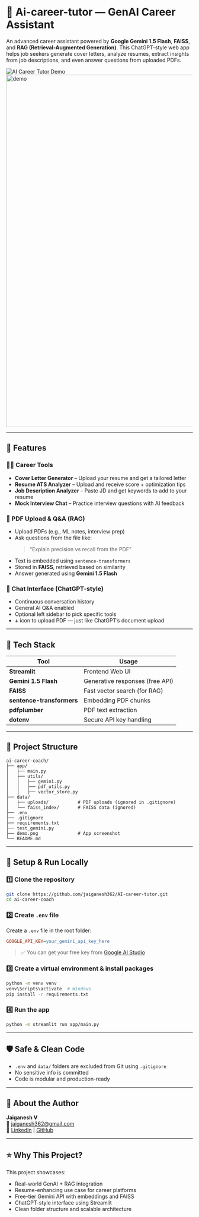  
# 🧠 Ai-career-tutor — GenAI Career Assistant

An advanced career assistant powered by **Google Gemini 1.5 Flash**, **FAISS**, and **RAG (Retrieval-Augmented Generation)**. This ChatGPT-style web app helps job seekers generate cover letters, analyze resumes, extract insights from job descriptions, and even answer questions from uploaded PDFs.

![AI Career Tutor Demo](demo.png)
<img width="1919" height="950" alt="demo" src="https://github.com/user-attachments/assets/062ba2ec-470a-4305-8aa3-3015b48499d4" />

---

## 🚀 Features

### 🧑‍💼 Career Tools
- **Cover Letter Generator** – Upload your resume and get a tailored letter  
- **Resume ATS Analyzer** – Upload and receive score + optimization tips  
- **Job Description Analyzer** – Paste JD and get keywords to add to your resume  
- **Mock Interview Chat** – Practice interview questions with AI feedback  

### 📄 PDF Upload & Q&A (RAG)
- Upload PDFs (e.g., ML notes, interview prep)  
- Ask questions from the file like:  
  > “Explain precision vs recall from the PDF”  
- Text is embedded using `sentence-transformers`  
- Stored in **FAISS**, retrieved based on similarity  
- Answer generated using **Gemini 1.5 Flash**

### 💬 Chat Interface (ChatGPT-style)
- Continuous conversation history  
- General AI Q&A enabled  
- Optional left sidebar to pick specific tools  
- `➕` icon to upload PDF — just like ChatGPT’s document upload

---

## 🧠 Tech Stack

| Tool                     | Usage                              |
|--------------------------|-------------------------------------|
| **Streamlit**            | Frontend Web UI                     |
| **Gemini 1.5 Flash**     | Generative responses (free API)     |
| **FAISS**                | Fast vector search (for RAG)        |
| **sentence-transformers**| Embedding PDF chunks                |
| **pdfplumber**           | PDF text extraction                 |
| **dotenv**               | Secure API key handling             |

---

## 📁 Project Structure

```
ai-career-coach/
├── app/
│   ├── main.py
│   ├── utils/
│   │   ├── gemini.py
│   │   ├── pdf_utils.py
│   │   ├── vector_store.py
├── data/
│   ├── uploads/           # PDF uploads (ignored in .gitignore)
│   └── faiss_index/       # FAISS data (ignored)
├── .env
├── .gitignore
├── requirements.txt
├── test_gemini.py
├── demo.png               # App screenshot
└── README.md
```

---

## 🔧 Setup & Run Locally

### 1️⃣ Clone the repository

```bash
git clone https://github.com/jaiganesh362/AI-career-tutor.git
cd ai-career-coach
```

### 2️⃣ Create `.env` file

Create a `.env` file in the root folder:

```ini
GOOGLE_API_KEY=your_gemini_api_key_here
```

> ✅ You can get your free key from [Google AI Studio](https://makersuite.google.com/)

### 3️⃣ Create a virtual environment & install packages

```bash
python -m venv venv
venv\Scripts\activate  # Windows
pip install -r requirements.txt
```

### 4️⃣ Run the app

```bash
python -m streamlit run app/main.py
```

---

## 🛡️ Safe & Clean Code

- `.env` and `data/` folders are excluded from Git using `.gitignore`  
- No sensitive info is committed  
- Code is modular and production-ready  

---

## 👤 About the Author

**Jaiganesh V**  
📧 [jaiganesh362@gmail.com](mailto:jaiganesh362@gmail.com)  
🔗 [LinkedIn](https://www.linkedin.com/in/jai-ganesh-1v) | [GitHub](https://github.com/jaiganesh362)

---

## ⭐ Why This Project?

This project showcases:

- Real-world GenAI + RAG integration  
- Resume-enhancing use case for career platforms  
- Free-tier Gemini API with embeddings and FAISS  
- ChatGPT-style interface using Streamlit  
- Clean folder structure and scalable architecture  


